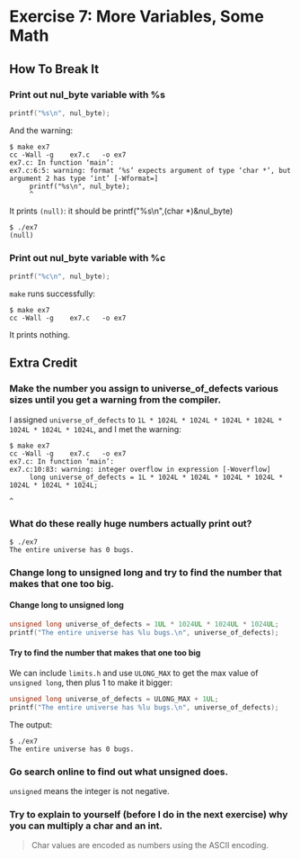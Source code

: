 # Exercise 7: More Variables, Some Math
## How To Break It
### Print out nul_byte variable with %s
```c
printf("%s\n", nul_byte);
```
And the warning:
```
$ make ex7
cc -Wall -g    ex7.c   -o ex7
ex7.c: In function ‘main’:
ex7.c:6:5: warning: format ‘%s’ expects argument of type ‘char *’, but argument 2 has type ‘int’ [-Wformat=]
     printf("%s\n", nul_byte);
     ^
```
It prints `(null)`:
it should be printf("%s\n",(char *)&nul_byte)
```
$ ./ex7
(null)
```
### Print out nul_byte variable with %c
```c
printf("%c\n", nul_byte);
```
`make` runs successfully:
```
$ make ex7
cc -Wall -g    ex7.c   -o ex7
```
It prints nothing.
## Extra Credit
### Make the number you assign to universe_of_defects various sizes until you get a warning from the compiler.
I assigned `universe_of_defects` to `1L * 1024L * 1024L * 1024L * 1024L * 1024L * 1024L * 1024L`, and I met the warning:
```
$ make ex7
cc -Wall -g    ex7.c   -o ex7
ex7.c: In function ‘main’:
ex7.c:10:83: warning: integer overflow in expression [-Woverflow]
     long universe_of_defects = 1L * 1024L * 1024L * 1024L * 1024L * 1024L * 1024L * 1024L;
                                                                                   ^
```
### What do these really huge numbers actually print out?
```
$ ./ex7
The entire universe has 0 bugs.
```
### Change long to unsigned long and try to find the number that makes that one too big.
#### Change long to unsigned long
```c
unsigned long universe_of_defects = 1UL * 1024UL * 1024UL * 1024UL;
printf("The entire universe has %lu bugs.\n", universe_of_defects);
```
#### Try to find the number that makes that one too big
We can include `limits.h` and use `ULONG_MAX` to get the max value of `unsigned long`, then plus 1 to make it bigger:
```c
unsigned long universe_of_defects = ULONG_MAX + 1UL;
printf("The entire universe has %lu bugs.\n", universe_of_defects);
```
The output:
```
$ ./ex7
The entire universe has 0 bugs.
```
### Go search online to find out what unsigned does.
`unsigned` means the integer is not negative.
### Try to explain to yourself (before I do in the next exercise) why you can multiply a char and an int.
> Char values are encoded as numbers using the ASCII encoding.
